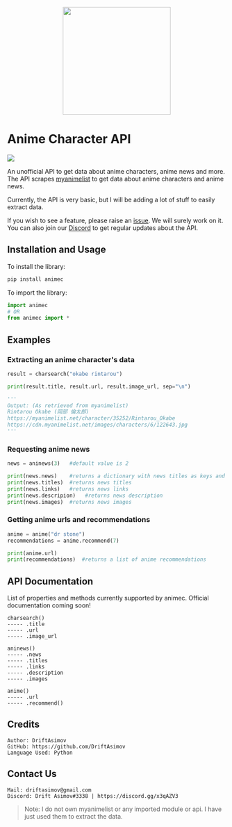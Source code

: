 <p align = "center"><img width="248" height="248" src="https://i.imgur.com/IyUybvv.png"></p>

# Anime Character API

<a href = "https://discord.gg/x3qAZV3" target = "_blank"><img src = "https://discord.com/api/guilds/759396489373155338/embed.png"></a>

An unofficial API to get data about anime characters, anime news and more.
The API scrapes [myanimelist](https://myanimelist.net/) to get data about anime characters and anime news.

Currently, the API is very basic, but I will be adding a lot of stuff to easily extract data.

If you wish to see a feature, please raise an [issue](https://github.com/DriftAsimov/animec). We will surely work on it.
You can also join our [Discord](https://discord.gg/x3qAZV3) to get regular updates about the API.

## Installation and Usage

To install the library:
```python
pip install animec
```

To import the library:
```python
import animec
# OR
from animec import *
```

## Examples

### Extracting an anime character's data

```python
result = charsearch("okabe rintarou")

print(result.title, result.url, result.image_url, sep="\n")

'''
Output: (As retrieved from myanimelist)
Rintarou Okabe (岡部 倫太郎)
https://myanimelist.net/character/35252/Rintarou_Okabe
https://cdn.myanimelist.net/images/characters/6/122643.jpg
'''
```

### Requesting anime news

```python
news = aninews(3)   #default value is 2

print(news.news)    #returns a dictionary with news titles as keys and values as links
print(news.titles)  #returns news titles
print(news.links)   #returns news links
print(news.descripion)   #returns news description
print(news.images)  #returns news images

```

### Getting anime urls and recommendations

```python
anime = anime("dr stone")
recommendations = anime.recommend(7)

print(anime.url)
print(recommendations)  #returns a list of anime recommendations
```

## API Documentation

List of properties and methods currently supported by animec.
Official documentation coming soon!

```
charsearch()
----- .title
----- .url
----- .image_url

aninews()
----- .news
----- .titles
----- .links
----- .description
----- .images

anime()
----- .url
----- .recommend()
```

## Credits

```
Author: DriftAsimov
GitHub: https://github.com/DriftAsimov
Language Used: Python
```

## Contact Us
```
Mail: driftasimov@gmail.com
Discord: Drift Asimov#3338 | https://discord.gg/x3qAZV3
```

> Note: I do not own myanimelist or any imported module or api. I have just used them to extract the data.
